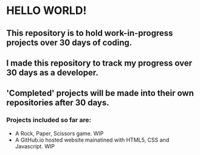 # HELLO WORLD!

## This repository is to hold work-in-progress projects over 30 days of coding. 

## I made this repository to track my progress over 30 days as a developer. 

## 'Completed' projects will be made into their own repositories after 30 days. 

### Projects included so far are: 

* A Rock, Paper, Scissors game. WIP
* A GitHub.io hosted website mainatined with HTML5, CSS and Javascript. WIP

